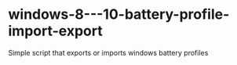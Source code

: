 # windows-8---10-battery-profile-import-export
Simple script that exports or imports windows battery profiles
